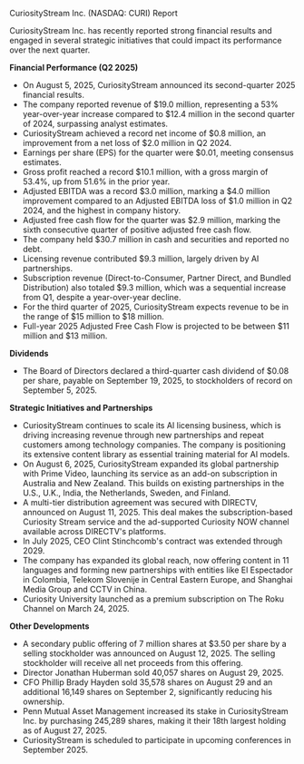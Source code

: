 CuriosityStream Inc. (NASDAQ: CURI) Report

CuriosityStream Inc. has recently reported strong financial results and engaged in several strategic initiatives that could impact its performance over the next quarter.

**Financial Performance (Q2 2025)**
*   On August 5, 2025, CuriosityStream announced its second-quarter 2025 financial results.
*   The company reported revenue of $19.0 million, representing a 53% year-over-year increase compared to $12.4 million in the second quarter of 2024, surpassing analyst estimates.
*   CuriosityStream achieved a record net income of $0.8 million, an improvement from a net loss of $2.0 million in Q2 2024.
*   Earnings per share (EPS) for the quarter were $0.01, meeting consensus estimates.
*   Gross profit reached a record $10.1 million, with a gross margin of 53.4%, up from 51.6% in the prior year.
*   Adjusted EBITDA was a record $3.0 million, marking a $4.0 million improvement compared to an Adjusted EBITDA loss of $1.0 million in Q2 2024, and the highest in company history.
*   Adjusted free cash flow for the quarter was $2.9 million, marking the sixth consecutive quarter of positive adjusted free cash flow.
*   The company held $30.7 million in cash and securities and reported no debt.
*   Licensing revenue contributed $9.3 million, largely driven by AI partnerships.
*   Subscription revenue (Direct-to-Consumer, Partner Direct, and Bundled Distribution) also totaled $9.3 million, which was a sequential increase from Q1, despite a year-over-year decline.
*   For the third quarter of 2025, CuriosityStream expects revenue to be in the range of $15 million to $18 million.
*   Full-year 2025 Adjusted Free Cash Flow is projected to be between $11 million and $13 million.

**Dividends**
*   The Board of Directors declared a third-quarter cash dividend of $0.08 per share, payable on September 19, 2025, to stockholders of record on September 5, 2025.

**Strategic Initiatives and Partnerships**
*   CuriosityStream continues to scale its AI licensing business, which is driving increasing revenue through new partnerships and repeat customers among technology companies. The company is positioning its extensive content library as essential training material for AI models.
*   On August 6, 2025, CuriosityStream expanded its global partnership with Prime Video, launching its service as an add-on subscription in Australia and New Zealand. This builds on existing partnerships in the U.S., U.K., India, the Netherlands, Sweden, and Finland.
*   A multi-tier distribution agreement was secured with DIRECTV, announced on August 11, 2025. This deal makes the subscription-based Curiosity Stream service and the ad-supported Curiosity NOW channel available across DIRECTV's platforms.
*   In July 2025, CEO Clint Stinchcomb's contract was extended through 2029.
*   The company has expanded its global reach, now offering content in 11 languages and forming new partnerships with entities like El Espectador in Colombia, Telekom Slovenije in Central Eastern Europe, and Shanghai Media Group and CCTV in China.
*   Curiosity University launched as a premium subscription on The Roku Channel on March 24, 2025.

**Other Developments**
*   A secondary public offering of 7 million shares at $3.50 per share by a selling stockholder was announced on August 12, 2025. The selling stockholder will receive all net proceeds from this offering.
*   Director Jonathan Huberman sold 40,057 shares on August 29, 2025.
*   CFO Phillip Brady Hayden sold 35,578 shares on August 29 and an additional 16,149 shares on September 2, significantly reducing his ownership.
*   Penn Mutual Asset Management increased its stake in CuriosityStream Inc. by purchasing 245,289 shares, making it their 18th largest holding as of August 27, 2025.
*   CuriosityStream is scheduled to participate in upcoming conferences in September 2025.
